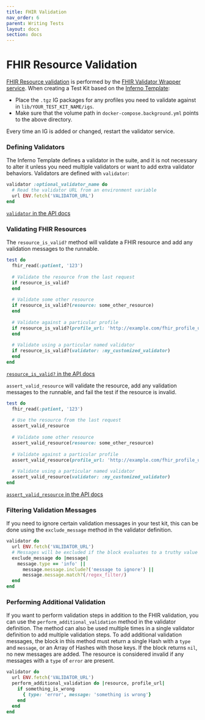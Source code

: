```yaml
---
title: FHIR Validation
nav_order: 6
parent: Writing Tests
layout: docs
section: docs
---
```

# FHIR Resource Validation
[FHIR Resource validation](https://www.hl7.org/fhir/validation.html) is
performed by the [FHIR Validator Wrapper
service](https://github.com/inferno-framework/fhir-validator-wrapper). When
creating a Test Kit based on the [Inferno Template](https://github.com/inferno-framework/inferno-template):

* Place the `.tgz` IG packages for any profiles you need to validate against in
  `lib/YOUR_TEST_KIT_NAME/igs`.
* Make sure that the volume path in `docker-compose.background.yml` points to
  the above directory.

Every time an IG is added or changed, restart the validator service.

### Defining Validators
The Inferno Template defines a validator in the suite, and it is not necessary
to alter it unless you need multiple validators or want to add extra validator
behaviors. Validators are defined with `validator`:

```ruby
validator :optional_validator_name do
  # Read the validator URL from an environment variable
  url ENV.fetch('VALIDATOR_URL')
end
```

[`validator` in the API
docs](/inferno-core/docs/Inferno/DSL/FHIRValidation/ClassMethods.html#validator-instance_method)

### Validating FHIR Resources
The `resource_is_valid?` method will validate a FHIR resource and add any
validation messages to the runnable.

```ruby
test do
  fhir_read(:patient, '123')
  
  # Validate the resource from the last request
  if resource_is_valid?
  end
  
  # Validate some other resource
  if resource_is_valid?(resource: some_other_resource)
  end
  
  # Validate against a particular profile
  if resource_is_valid?(profile_url: 'http://example.com/fhir_profile_url')
  end
  
  # Validate using a particular named validator
  if resource_is_valid?(validator: :my_customized_validator)
  end
end
```

[`resource_is_valid?` in the API
docs](/inferno-core/docs/Inferno/DSL/FHIRValidation.html#resource_is_valid%3F-instance_method)

`assert_valid_resource` will validate the resource, add any validation messages
to the runnable, and fail the test if the resource is invalid.

```ruby
test do
  fhir_read(:patient, '123')
  
  # Use the resource from the last request
  assert_valid_resource
  
  # Validate some other resource
  assert_valid_resource(resource: some_other_resource)
  
  # Validate against a particular profile
  assert_valid_resource(profile_url: 'http://example.com/fhir_profile_url')
  
  # Validate using a particular named validator
  assert_valid_resource(validator: :my_customized_validator)
end
```

[`assert_valid_resource` in the API
docs](/inferno-core/docs/Inferno/DSL/Assertions.html#assert_valid_resource-instance_method)

### Filtering Validation Messages
If you need to ignore certain validation messages in your test kit, this can be
done using the `exclude_message` method in the validator definition.

```ruby
validator do
  url ENV.fetch('VALIDATOR_URL')
  # Messages will be excluded if the block evaluates to a truthy value
  exclude_message do |message|
    message.type == 'info' ||
      message.message.include?('message to ignore') ||
      message.message.match?(/regex_filter/)
  end
end
```

### Performing Additional Validation
If you want to perform validation steps in addition to the FHIR validation,
you can use the `perform_additional_validation` method in the validator definition. The method
can also be used multiple times in a single validator definition to add multiple
validation steps. To add additional validation messages, the block in
this method must return a single Hash with a `type` and `message`, or an Array
of Hashes with those keys. If the block returns `nil`, no new messages are
added. The resource is considered invalid if any messages with a `type` of
`error` are present.

```ruby
validator do
  url ENV.fetch('VALIDATOR_URL')
  perform_additional_validation do |resource, profile_url|
    if something_is_wrong
      { type: 'error', message: 'something is wrong'}
    end
  end
end
```

